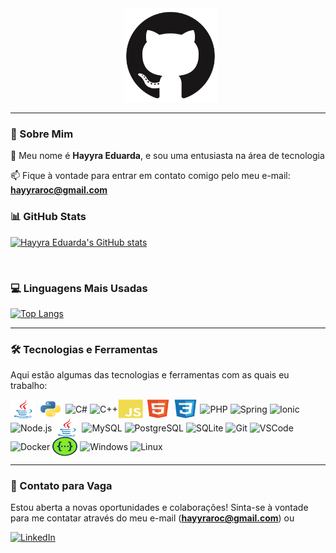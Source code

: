 <div align="center">
  <img src="https://raw.githubusercontent.com/devicons/devicon/master/icons/github/github-original.svg" alt="GitHub Logo" width="150" height="150"/>
</div>

-----------------------------------------------------------------------------------------------------------------------------------------------------------------------------------------------------------------------------------------------------------

### 🚀 Sobre Mim

👀 Meu nome é **Hayyra Eduarda**, e sou uma entusiasta na área de tecnologia 

📫 Fique à vontade para entrar em contato comigo pelo meu e-mail: **hayyraroc@gmail.com** 

### 📊 GitHub Stats

[![Hayyra Eduarda's GitHub stats](https://github-readme-stats.vercel.app/api?username=Hrdudx&show_icons=true&theme=dark&include_all_commits=true&count_private=true)](https://github.com/Hrdudx)

<br>

### 💻 Linguagens Mais Usadas

[![Top Langs](https://github-readme-stats.vercel.app/api/top-langs/?username=Hrdudx&layout=compact&theme=dark)](https://github.com/Hrdudx)

--------------------------------------------------------------------------------------------------------------------------------------------------------------------------------------------------------------------------------------------------------------

### 🛠️ Tecnologias e Ferramentas

Aqui estão algumas das tecnologias e ferramentas com as quais eu trabalho:

<img align="center" alt="Java" height="30" width="40" src="https://raw.githubusercontent.com/devicons/devicon/master/icons/java/java-original.svg"> <img align="center" alt="Python" height="30" width="40" src="https://raw.githubusercontent.com/devicons/devicon/master/icons/python/python-original.svg"> <img align="center" alt="C#" height="30" width="40" src="https://cdn.jsdelivr.net/gh/devicons/devicon/icons/csharp/csharp-original.svg"> <img align="center" alt="C++" height="30" width="40" src="https://cdn.jsdelivr.net/gh/devicons/devicon/icons/cplusplus/cplusplus-original.svg"><img align="center" alt="JavaScript" height="30" width="40" src="https://raw.githubusercontent.com/devicons/devicon/master/icons/javascript/javascript-plain.svg"> <img align="center" alt="HTML5" height="30" width="40" src="https://raw.githubusercontent.com/devicons/devicon/master/icons/html5/html5-original.svg"> <img align="center" alt="CSS3" height="30" width="40" src="https://raw.githubusercontent.com/devicons/devicon/master/icons/css3/css3-original.svg"> <img align="center" alt="PHP" height="30" width="40" src="https://cdn.jsdelivr.net/gh/devicons/devicon/icons/php/php-original.svg"> 
 <img align="center" alt="Spring" height="30" width="40" src="https://cdn.jsdelivr.net/gh/devicons/devicon/icons/spring/spring-original.svg"> <img align="center" alt="Ionic" height="30" width="40" src="https://cdn.jsdelivr.net/gh/devicons/devicon/icons/ionic/ionic-original.svg"> <img align="center" alt="Node.js" height="30" width="40" src="https://cdn.jsdelivr.net/gh/devicons/devicon/icons/nodejs/nodejs-original.svg"> <img align="center" alt="Swing" height="30" width="40" src="https://raw.githubusercontent.com/devicons/devicon/master/icons/java/java-original.svg"> 
<img align="center" alt="MySQL" height="30" width="40" src="https://cdn.jsdelivr.net/gh/devicons/devicon/icons/mysql/mysql-original.svg"> <img align="center" alt="PostgreSQL" height="30" width="40" src="https://cdn.jsdelivr.net/gh/devicons/devicon/icons/postgresql/postgresql-original.svg">  <img align="center" alt="SQLite" height="30" width="40" src="https://cdn.jsdelivr.net/gh/devicons/devicon/icons/sqlite/sqlite-original.svg"> 
<img align="center" alt="Git" height="30" width="40" src="https://cdn.jsdelivr.net/gh/devicons/devicon/icons/git/git-original.svg"> <img align="center" alt="VSCode" height="30" width="40" src="https://cdn.jsdelivr.net/gh/devicons/devicon/icons/vscode/vscode-original.svg"> <img align="center" alt="Docker" height="30" width="40" src="https://cdn.jsdelivr.net/gh/devicons/devicon/icons/docker/docker-original.svg"> <img align="center" alt="Swagger" height="30" width="40" src="https://raw.githubusercontent.com/devicons/devicon/master/icons/swagger/swagger-original.svg"> 
<img align="center" alt="Windows" height="30" width="40" src="https://cdn.jsdelivr.net/gh/devicons/devicon/icons/windows8/windows8-original.svg"> <img align="center" alt="Linux" height="30" width="40" src="https://cdn.jsdelivr.net/gh/devicons/devicon/icons/linux/linux-original.svg"> 

-------------------------------------------------------------------------------------------------------------------------------------------------------------------------------------------------------------------------------------------------------------------------

### 💼 Contato para Vaga

Estou aberta a novas oportunidades e colaborações! Sinta-se à vontade para me contatar através do meu e-mail (**hayyraroc@gmail.com**) ou 

[![LinkedIn](https://img.shields.io/badge/LinkedIn-0077B5?style=for-the-badge&logo=linkedin&logoColor=white)](https://www.linkedin.com/in/hayyraeduarda/) 


